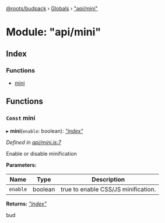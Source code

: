 [@roots/budpack](../README.md) › [Globals](../globals.md) › ["api/mini"](_api_mini_.md)

# Module: "api/mini"

## Index

### Functions

* [mini](_api_mini_.md#const-mini)

## Functions

### `Const` mini

▸ **mini**(`enable`: boolean): *["index"](_index_.md)*

*Defined in [api/mini.js:7](https://github.com/roots/bud-support/blob/bc9161d/src/budpack/builder/api/mini.js#L7)*

Enable or disable minification

**Parameters:**

Name | Type | Description |
------ | ------ | ------ |
`enable` | boolean | true to enable CSS/JS minification. |

**Returns:** *["index"](_index_.md)*

bud
